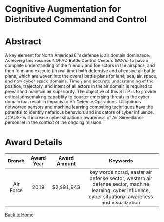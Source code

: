 
Cognitive Augmentation for Distributed Command and Control
==========================================================

# Abstract


A key element for North Americaâ€™s defense is air domain dominance. Achieving this requires NORAD Battle Control Centers (BCCs) to have a complete understanding of the friendly and foe actors in the airspace, and then form and execute (in real time) both defensive and offensive air battle plans, which are woven into the overall battle plans for land, sea, air, space, and now cyber space domains. Timely and accurate understanding of the position, trajectory, and intent of all actors in the air domain is required to prevail and maintain air superiority. The objective of this STTP is to provide critical sensemaking capability to counter emerging threats in the cyber domain that result in impacts to Air Defense Operations. Ubiquitous networked sensors and machine learning computing techniques have the potential to identify nefarious behaviors and indicators of cyber influence. JCAUSE will increase cyber situational awareness of Air Surveillance personnel in the context of the ongoing mission.  

# Award Details

|Branch|Award Year|Award Amount|Keywords|
| :---: | :---: | :---: | :---: |
|Air Force|2019|$2,991,943|key words norad, easter air defense sector, western air defense sector, machine learning, cyber influence, cyber situational awareness and visualization|
  
  


[Back to Home](https://github.com/chrischow/dod_sbir_awards/Reports/DJ/#1353)